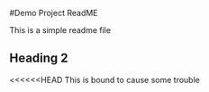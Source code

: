 #Demo Project ReadME

This is a simple readme file

## Heading 2

<<<<<<HEAD
This is bound to cause some trouble

>>>>>>

